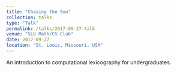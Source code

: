 ```yaml
---
title: "Chasing the Sun"
collection: talks
type: "Talk"
permalink: /talks/2017-09-27-talk
venue: "SLU Math/CS Club"
date: 2017-09-27
location: "St. Louis, Missouri, USA"
---
```


An introduction to computational lexicography for undergraduates.
